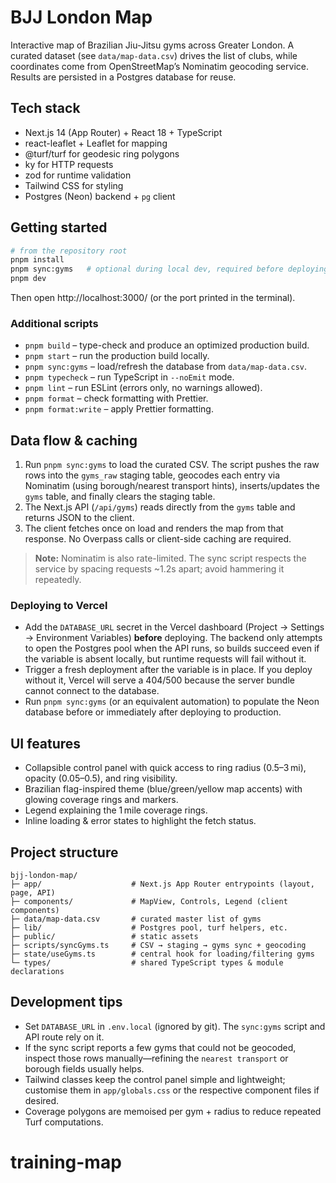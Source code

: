 # BJJ London Map

Interactive map of Brazilian Jiu-Jitsu gyms across Greater London. A curated dataset (see `data/map-data.csv`) drives the list of clubs, while coordinates come from OpenStreetMap’s Nominatim geocoding service. Results are persisted in a Postgres database for reuse.

## Tech stack

- Next.js 14 (App Router) + React 18 + TypeScript
- react-leaflet + Leaflet for mapping
- @turf/turf for geodesic ring polygons
- ky for HTTP requests
- zod for runtime validation
- Tailwind CSS for styling
- Postgres (Neon) backend + `pg` client

## Getting started

```bash
# from the repository root
pnpm install
pnpm sync:gyms   # optional during local dev, required before deploying
pnpm dev
```

Then open http://localhost:3000/ (or the port printed in the terminal).

### Additional scripts

- `pnpm build` – type-check and produce an optimized production build.
- `pnpm start` – run the production build locally.
- `pnpm sync:gyms` – load/refresh the database from `data/map-data.csv`.
- `pnpm typecheck` – run TypeScript in `--noEmit` mode.
- `pnpm lint` – run ESLint (errors only, no warnings allowed).
- `pnpm format` – check formatting with Prettier.
- `pnpm format:write` – apply Prettier formatting.

## Data flow & caching

1. Run `pnpm sync:gyms` to load the curated CSV. The script pushes the raw rows into the `gyms_raw` staging table, geocodes each entry via Nominatim (using borough/nearest transport hints), inserts/updates the `gyms` table, and finally clears the staging table.
2. The Next.js API (`/api/gyms`) reads directly from the `gyms` table and returns JSON to the client.
3. The client fetches once on load and renders the map from that response. No Overpass calls or client-side caching are required.

> **Note:** Nominatim is also rate-limited. The sync script respects the service by spacing requests ~1.2s apart; avoid hammering it repeatedly.

### Deploying to Vercel

- Add the `DATABASE_URL` secret in the Vercel dashboard (Project → Settings → Environment Variables) **before** deploying. The backend only attempts to open the Postgres pool when the API runs, so builds succeed even if the variable is absent locally, but runtime requests will fail without it.
- Trigger a fresh deployment after the variable is in place. If you deploy without it, Vercel will serve a 404/500 because the server bundle cannot connect to the database.
- Run `pnpm sync:gyms` (or an equivalent automation) to populate the Neon database before or immediately after deploying to production.

## UI features

- Collapsible control panel with quick access to ring radius (0.5–3 mi), opacity (0.05–0.5), and ring visibility.
- Brazilian flag-inspired theme (blue/green/yellow map accents) with glowing coverage rings and markers.
- Legend explaining the 1 mile coverage rings.
- Inline loading & error states to highlight the fetch status.

## Project structure

```
bjj-london-map/
├─ app/                    # Next.js App Router entrypoints (layout, page, API)
├─ components/             # MapView, Controls, Legend (client components)
├─ data/map-data.csv       # curated master list of gyms
├─ lib/                    # Postgres pool, turf helpers, etc.
├─ public/                 # static assets
├─ scripts/syncGyms.ts     # CSV → staging → gyms sync + geocoding
├─ state/useGyms.ts        # central hook for loading/filtering gyms
└─ types/                  # shared TypeScript types & module declarations
```

## Development tips

- Set `DATABASE_URL` in `.env.local` (ignored by git). The `sync:gyms` script and API route rely on it.
- If the sync script reports a few gyms that could not be geocoded, inspect those rows manually—refining the `nearest transport` or borough fields usually helps.
- Tailwind classes keep the control panel simple and lightweight; customise them in `app/globals.css` or the respective component files if desired.
- Coverage polygons are memoised per gym + radius to reduce repeated Turf computations.
# training-map
